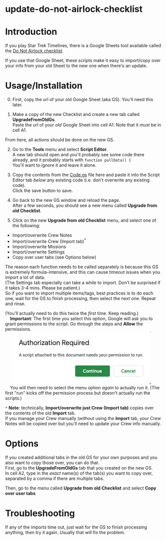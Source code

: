 # update-do-not-airlock-checklist

# Introduction
If you play Star Trek Timelines, there is a Google Sheets tool available called the [Do Not Airlock checklist](https://forum.disruptorbeam.com/stt/discussion/15561/do-not-airlock-checklist-thread-4/p1).

If you use that Google Sheet, these scripts make it easy to import/copy over your info from your old Sheet to the new one when there's an update.


# Usage/Installation

0. First, copy the url of your old Google Sheet (aka GS). You'll need this later.

1. Make a copy of the new Checklist and create a new tab called **UpgradeFromOldGs**.\
Paste the url of your *old* Google Sheet into cell A1. Note that it *must* be in cell A1.

From here, all actions should be done on the new GS.

2. Go to the **Tools** menu and select **Script Editor**.\
A new tab should open and you'll probably see some code there already, and it probably starts with `function pullData() {`\
You'll want to ignore it and leave it alone. 

3. Copy the contents from the [Code.gs](https://github.com/edjusted/update-do-not-airlock-checklist/blob/main/Code.gs) file here and paste it into the Script Editor tab *below* any existing code (i.e. don't overwrite any existing code).\
Click the save button to save.

4. Go back to the new GS window and reload the page.\
After a few seconds, you should see a new menu called **Upgrade from old Checklist**.

5. Click on the new **Upgrade from old Checklist** menu, and select one of the following:
- Import/overwrite Crew Notes
- Import/overwrite Crew (Import tab)<sup>*</sup>
- Import/overwrite Missions
- Import/overwrite Settings
- Copy over user tabs (see Options below)

The reason each function needs to be called separately is because this GS is extremely formula-intensive, and this can cause timeout issues when you import a lot of data.\
(The Settings tab especially can take a while to import. Don't be surprised if it takes 3-4 mins. Please be patient.)\
So if you want to import multiple items/tags, best practices is to do each one, wait for the GS to finish processing, then select the next one. Repeat and rinse.

(You'll actually need to do this twice the *first* time. Keep reading.)\
    **Important**: The first time you select this option, Google will ask you to grant permissions to the script. Go through the steps and **Allow** the permissions.\
          ![Google Authorization](.github/google-authorization-screenshot.png)\
    You will then need to select the menu option *again* to actually run it. (The first "run" kicks off the permission process but doesn't actually run the scripts.)



`*` **Note**: technically, **Import/overwrite just Crew (Import tab)** copies over the contents of the old **Import** tab.\
If you manage your Crew manually (*without* using the **Import** tab, your Crew Notes will be copied over but you'll need to update your Crew info manually.

# Options

If you created additional tabs in the old GS for your own purposes and you also want to copy those over, you can do that.\
First, go to the **UpgradeFromOldGs** tab that you created on the new GS.\
In cell A2, type in the *exact* name(s) of the tab(s) you want to copy over, separated by a comma if there are multiple tabs.

Then, go to the menu called **Upgrade from old Checklist** and select **Copy over user tabs**

# Troubleshooting

If any of the imports time out, just wait for the GS to finish processing anything, then try it again. Usually that will fix the problem.
